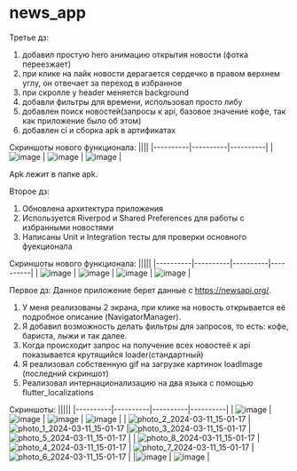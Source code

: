 # news_app
Третье дз:
1) добавил простую hero анимацию открытия новости (фотка переезжает)
2) при клике на лайк новости дерагается сердечко в правом верхнем углу, он отвечает за переход в избранное
3) при скролле у header меняется  background
4) добавли фильтры для времени, использовал просто либу
5) добавлен поиск новостей(запросы к api, базовое значение кофе, так как приложение было об этом)
6) добавлен ci и сборка apk в артификатах

Скриншоты нового функционала:
||||
|----------|----------|----------|
| ![image](https://github.com/Pifocoder/news_app/assets/101930854/f771a665-fe34-4110-a7ef-755ee5be3ec3) | ![image](https://github.com/Pifocoder/news_app/assets/101930854/1971e823-dfc3-429c-8574-0f0794a57064) | ![image](https://github.com/Pifocoder/news_app/assets/101930854/95aca105-b5f6-4a88-8660-b06e2149a0cf) |

Apk лежит в папке apk.

Второе дз:
1) Обновлена архитектура приложения
2) Используется Riverpod и Shared Preferences для работы с избранными новостями
3) Написаны Unit и Integration тесты для проверки основного фуекционала

Скриншоты нового функционала:
|||||
|----------|----------|----------|----------|
| ![image](https://github.com/Pifocoder/news_app/assets/101930854/de44ccee-5b61-4d44-bbae-158cf5edc06e) | ![image](https://github.com/Pifocoder/news_app/assets/101930854/6be51416-4a90-4e18-b699-7d142f3c5854) | ![image](https://github.com/Pifocoder/news_app/assets/101930854/dc79b04a-c0ee-44ab-9f95-78d134991132) | ![image](https://github.com/Pifocoder/news_app/assets/101930854/ea5d76f4-491b-405b-9234-1287155b9912) |

Первое дз:
Данное приложение берет данные с https://newsapi.org/.
1) У меня реализованы 2 экрана, при клике на новость открывается её подробное описание (NavigatorManager).
2) Я добавил возможность делать фильтры для запросов, то есть: кофе, бариста, лыжи и так далее.
3) Когда происходит запрос на получение всех новостеё к api показывается крутящийся loader(стандартный) 
4) Я реализовал собственную gif на загрузке картинок loadImage (последний скриншот)
5) Реализовал интернационализацию на два языка с помощью flutter_localizations

Скриншоты:
|||||
|----------|----------|----------|----------|
| ![image](https://github.com/Pifocoder/news_app/assets/101930854/de44ccee-5b61-4d44-bbae-158cf5edc06e) | ![image](https://github.com/Pifocoder/news_app/assets/101930854/6be51416-4a90-4e18-b699-7d142f3c5854) | ![image](https://github.com/Pifocoder/news_app/assets/101930854/dc79b04a-c0ee-44ab-9f95-78d134991132) | ![image](https://github.com/Pifocoder/news_app/assets/101930854/ea5d76f4-491b-405b-9234-1287155b9912) |
| ![photo_2_2024-03-11_15-01-17](https://github.com/Pifocoder/news_app/assets/101930854/95c8f8fd-8fad-4b97-98ed-25a4f10dfad3) | ![photo_1_2024-03-11_15-01-17](https://github.com/Pifocoder/news_app/assets/101930854/bc9604ad-ad51-4e6c-9b97-5a1999e14182) |![photo_3_2024-03-11_15-01-17](https://github.com/Pifocoder/news_app/assets/101930854/7816ebe2-0576-463a-a940-26c270993187) | ![photo_5_2024-03-11_15-01-17](https://github.com/Pifocoder/news_app/assets/101930854/5ff1fa3f-43a1-4f13-9204-3ab2711e2d5f) |
| ![photo_8_2024-03-11_15-01-17](https://github.com/Pifocoder/news_app/assets/101930854/f5505e36-fb59-4f29-ae78-9f1a61c51d4c) | ![photo_4_2024-03-11_15-01-17](https://github.com/Pifocoder/news_app/assets/101930854/2f7757c4-fcc7-45b1-9349-5829757f71b4) | ![photo_7_2024-03-11_15-01-17](https://github.com/Pifocoder/news_app/assets/101930854/168fdb53-625e-4c3a-82b3-234d0dd43005) | ![photo_6_2024-03-11_15-01-17](https://github.com/Pifocoder/news_app/assets/101930854/6bdfc7bd-2d85-4edf-8a34-c78b0d8987e4) |
|![image](https://github.com/Pifocoder/news_app/assets/101930854/a005339c-607f-4f65-beef-a70d2aa1ff86) | ![image](https://github.com/Pifocoder/news_app/assets/101930854/fd901250-ec6e-442e-b87f-ba2c2f6a2a50) |
